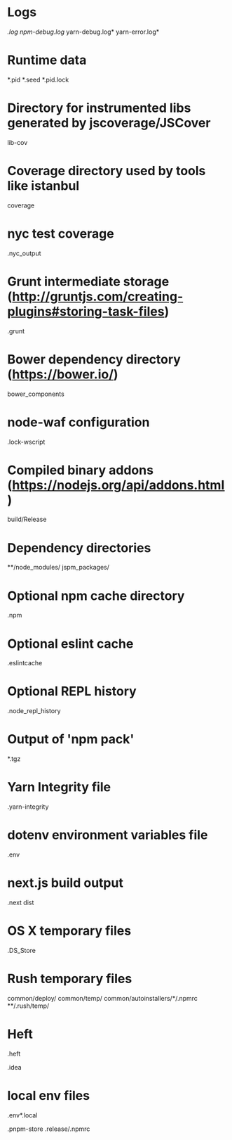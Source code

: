 # Logs
*.log
npm-debug.log*
yarn-debug.log*
yarn-error.log*

# Runtime data
*.pid
*.seed
*.pid.lock

# Directory for instrumented libs generated by jscoverage/JSCover
lib-cov

# Coverage directory used by tools like istanbul
coverage

# nyc test coverage
.nyc_output

# Grunt intermediate storage (http://gruntjs.com/creating-plugins#storing-task-files)
.grunt

# Bower dependency directory (https://bower.io/)
bower_components

# node-waf configuration
.lock-wscript

# Compiled binary addons (https://nodejs.org/api/addons.html)
build/Release

# Dependency directories
**/node_modules/
jspm_packages/

# Optional npm cache directory
.npm

# Optional eslint cache
.eslintcache

# Optional REPL history
.node_repl_history

# Output of 'npm pack'
*.tgz

# Yarn Integrity file
.yarn-integrity

# dotenv environment variables file
.env

# next.js build output
.next
dist

# OS X temporary files
.DS_Store

# Rush temporary files
common/deploy/
common/temp/
common/autoinstallers/*/.npmrc
**/.rush/temp/

# Heft
.heft

.idea
# local env files
.env*.local

.pnpm-store
.release/.npmrc

